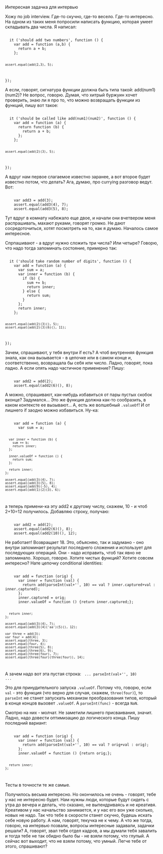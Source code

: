 Интересная задачка для интервью

Хожу по job interview. Где-то скучно, где-то весело. Где-то интересно. На одном из таких меня попросили написать функцию, которая умеет складывать два числа. Я написал:

<code>
  it ('should add two numbers', function () {
    var add = function (a,b) {
      return a + b;
    };

    assert.equal(add(2,3), 5);
  });
</code>  

А если, говорят, сигнатура функции должна быть типа такой: add(num1)(num2)? Не вопрос, говорю. Думая, что хитрый буржуин хочет проверить, знаю ли я про то, что можно возвращать функции из функций, пишу вот такое:

<code>
  it ('should be called like add(num1)(num2)', function () {
    var add = function (a) {
      return function (b) {
        return a + b;
      };
    };

    assert.equal(add(2)(3), 5);
  });
</code>

А вдруг нам первое слагаемое известно заранее, а вот второе будет известно потом, что делать? Ага, думаю, про currying разговор ведут. Вот:

<code>
    var add3 = add(3);
    assert.equal(add3(4), 7);
    assert.equal(add3(5), 8);
</code>

Тут вдруг в комнату набежало еще двое, и начали они вчетвером меня распрашивать, махают руками, говорят громко. Не дают сосредоточиться, хотят посмотреть на то, как я думаю. Началось самое интересное.

Спрпашивают - а вдруг нужно сложить три числа? Или четыре? Говорю, что надо тогда запоминать состояние, примерно так:

<code>
  it ('should take random number of digits', function () {
    var add = function (a) {
      var sum = a;
      var inner = function (b) {
        if (b) {
          sum += b;
          return inner;
        } else {
          return sum;
        }
      };
      return inner;
    };

    assert.equal(add(2)(3)(), 5);
    assert.equal(add(2)(3)(6)(), 11);
  });
</code>

Зачем, спрашивают, у тебя внутри if есть? А чтоб внутренняя функция знала, как она вызывается - в цепочке или в самом конце и, соответственно, возвращала бы себя или число. Ладно, говорят, пока ладно. А если опять надо частичное применение? Пишу:

<code>
    var add2 = add(2);
    assert.equal(add2(6)(), 8);
</code>

А можно, спрашивают, как-нибудь избавиться от пары пустых скобок вконце? Задумался... Это же функция должна как-то сообразить, в каком контексте ее вызывают... А, есть же волшебный `.valueOf`! И от лишнего if заодно можно избавиться. Ну-ка:

<code>
    var add = function (a) {
      var sum = a;

      var inner = function (b) {
        sum += b;
        return inner;
      };

      inner.valueOf = function () {
        return sum;
      };

      return inner;
    };

    assert.equal(add(3)(4), 7);
    assert.equal(add(3)(5), 8);
    assert.equal(add(9)(-5), 4);
    assert.equal(add(1)(2)(3), 6);  
</code>


а теперь примени-ка эту add2 к другому числу, скажем, 10 - и чтоб 2+10=12 получилось. Добавляю строку, получаю:

<code>
    var add2 = add(2);
    assert.equal(add2(6)(), 8);
    assert.equal(add2(10)(), 12);  
</code>

Не работает! Возвращает 18. Это, объясняю, так и задумано - оно внутри запоминает результат последнего сложения и использует для последующих операций. Они - надо исправить, чтоб так явно не запоминало. Хорошо, говорю. Хотите чистых функций? Хотите совсем интересно? Нате цепочку conditional identities:

<code>
    var add = function (orig) {
      var inner = function (val) {
        return add(parseInt(val+'', 10) == val ? inner.captured+val : inner.captured);
      };
      inner.captured = orig;
      inner.valueOf = function () {return inner.captured;};

      return inner;
    };

    assert.equal(add(3)(4), 7);
    assert.equal(add(3)(4)('aa')(5)(), 12);

    var three = add(3);
    var four = add(4);
    assert.equal(three, 3);
    assert.equal(four, 4);
    assert.equal(three(5), 8);
    assert.equal(three(6), 9);
    assert.equal(three(four), 7);
    assert.equal(three(four)(three(four)), 14);
</code>

А зачем надо вот эта пустая строка:
<code>
  ... parseInt(val+'', 10) ...
</code>

Это для принудительного запуска `.valueOf`. Потому что, говорю, если `val` - это функция (что верно для случая, скажем, `three(four)`), то `parseInt` не станет запускать механизм преобразования типов, который в конце концов вызовет `.valueOf`. А `parseInt(func)` - всегда `NaN`.

Смотрю на них - молчат. Не заметили лишнего присваивания, значит. Ладно, надо довести оптимизацию до логического конца. Пишу последний вариант:

<code>
    var add = function (orig) {
      var inner = function (val) {
        return add(parseInt(val+'', 10) == val ? orig+val : orig);
      };
      inner.valueOf = function () {return orig;};

      return inner;
    };
</code>

Тесты в точности те же самые.

Получилось весьма интересно. Но окончилось не очень - говорят, тебе у нас не интересно будет. Нам нужны люди, которые будут сидеть с утра до вечера и делать, что сказано, не выпендриваясь и не креативя. Креативом у нас начальство занимается, и у нас его вон уже сколько, новых не надо. Так что тебе в скорости станет скучно, будешь искать себе новую работу. А нам, говорят, текучка не к чему. А что же тогда, говорю, на интервью позвали, вопросы интересные задавали, задачки решали? А, говорят, звал тебя отдел кадров, а мы думали тебя завалить и тогда тебе не так обидно было бы - не взяли потому, что глупый. А сейчас вот выходит, что не взяли потому, что умный. Легче тебе от этого, спрашивают?


